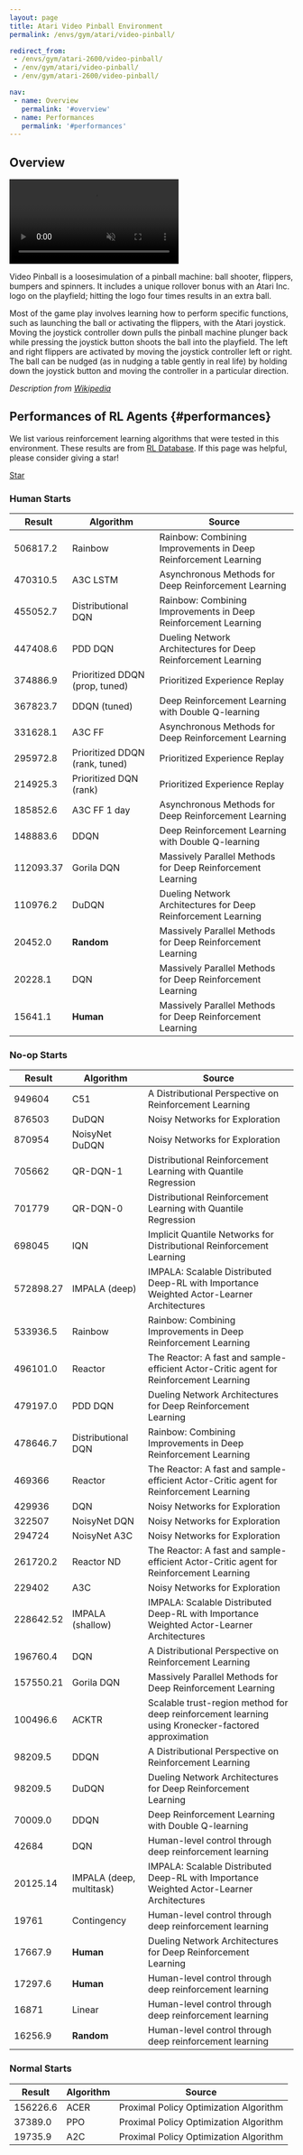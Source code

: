 ```yaml
---
layout: page
title: Atari Video Pinball Environment
permalink: /envs/gym/atari/video-pinball/

redirect_from:
 - /envs/gym/atari-2600/video-pinball/
 - /env/gym/atari/video-pinball/
 - /env/gym/atari-2600/video-pinball/

nav:
 - name: Overview
   permalink: '#overview'
 - name: Performances
   permalink: '#performances'
---
```



## Overview

<video autoplay muted loop controls>
  <source src="{{ 'assets/_pages/envs/gym/atari/video-pinball.mp4' | absolute_url }}" type="video/mp4">
</video>

Video Pinball is a loosesimulation of a pinball machine: ball shooter, flippers, bumpers and spinners. It includes a unique rollover bonus with an Atari Inc. logo on the playfield; hitting the logo four times results in an extra ball.

Most of the game play involves learning how to perform specific functions, such as launching the ball or activating the flippers, with the Atari joystick. Moving the joystick controller down pulls the pinball machine plunger back while pressing the joystick button shoots the ball into the playfield. The left and right flippers are activated by moving the joystick controller left or right. The ball can be nudged (as in nudging a table gently in real life) by holding down the joystick button and moving the controller in a particular direction.


*Description from [Wikipedia](https://en.wikipedia.org/wiki/Video_Pinball_(1980_video_game))*


## Performances of RL Agents {#performances}

We list various reinforcement learning algorithms that were tested in this environment. These results are from [RL Database](https://github.com/seungjaeryanlee/rldb). If this page was helpful, please consider giving a star!

<!-- Place this tag where you want the button to render. -->
<a class="github-button" href="https://github.com/seungjaeryanlee/rldb" data-icon="octicon-star" data-size="large" data-show-count="true" aria-label="Star seungjaeryanlee/rldb on GitHub">Star</a>
<!-- Place this tag in your head or just before your close body tag. -->
<script async defer src="https://buttons.github.io/buttons.js"></script>

### Human Starts

| Result | Algorithm | Source |
|--------|-----------|--------|
| 506817.2 | Rainbow | Rainbow: Combining Improvements in Deep Reinforcement Learning |
| 470310.5 | A3C LSTM | Asynchronous Methods for Deep Reinforcement Learning |
| 455052.7 | Distributional DQN | Rainbow: Combining Improvements in Deep Reinforcement Learning |
| 447408.6 | PDD DQN | Dueling Network Architectures for Deep Reinforcement Learning |
| 374886.9 | Prioritized DDQN (prop, tuned) | Prioritized Experience Replay |
| 367823.7 | DDQN (tuned) | Deep Reinforcement Learning with Double Q-learning |
| 331628.1 | A3C FF | Asynchronous Methods for Deep Reinforcement Learning |
| 295972.8 | Prioritized DDQN (rank, tuned) | Prioritized Experience Replay |
| 214925.3 | Prioritized DQN (rank) | Prioritized Experience Replay |
| 185852.6 | A3C FF 1 day | Asynchronous Methods for Deep Reinforcement Learning |
| 148883.6 | DDQN | Deep Reinforcement Learning with Double Q-learning |
| 112093.37 | Gorila DQN | Massively Parallel Methods for Deep Reinforcement Learning |
| 110976.2 | DuDQN | Dueling Network Architectures for Deep Reinforcement Learning |
| 20452.0 | **Random** | Massively Parallel Methods for Deep Reinforcement Learning |
| 20228.1 | DQN | Massively Parallel Methods for Deep Reinforcement Learning |
| 15641.1 | **Human** | Massively Parallel Methods for Deep Reinforcement Learning |


### No-op Starts

| Result | Algorithm | Source |
|--------|-----------|--------|
| 949604 | C51 | A Distributional Perspective on Reinforcement Learning |
| 876503 | DuDQN | Noisy Networks for Exploration |
| 870954 | NoisyNet DuDQN | Noisy Networks for Exploration |
| 705662 | QR-DQN-1 | Distributional Reinforcement Learning with Quantile Regression |
| 701779 | QR-DQN-0 | Distributional Reinforcement Learning with Quantile Regression |
| 698045 | IQN | Implicit Quantile Networks for Distributional Reinforcement Learning |
| 572898.27 | IMPALA (deep) | IMPALA: Scalable Distributed Deep-RL with Importance Weighted Actor-Learner Architectures |
| 533936.5 | Rainbow | Rainbow: Combining Improvements in Deep Reinforcement Learning |
| 496101.0 | Reactor | The Reactor: A fast and sample-efficient Actor-Critic agent for Reinforcement Learning |
| 479197.0 | PDD DQN | Dueling Network Architectures for Deep Reinforcement Learning |
| 478646.7 | Distributional DQN | Rainbow: Combining Improvements in Deep Reinforcement Learning |
| 469366 | Reactor | The Reactor: A fast and sample-efficient Actor-Critic agent for Reinforcement Learning |
| 429936 | DQN | Noisy Networks for Exploration |
| 322507 | NoisyNet DQN | Noisy Networks for Exploration |
| 294724 | NoisyNet A3C | Noisy Networks for Exploration |
| 261720.2 | Reactor ND | The Reactor: A fast and sample-efficient Actor-Critic agent for Reinforcement Learning |
| 229402 | A3C | Noisy Networks for Exploration |
| 228642.52 | IMPALA (shallow) | IMPALA: Scalable Distributed Deep-RL with Importance Weighted Actor-Learner Architectures |
| 196760.4 | DQN | A Distributional Perspective on Reinforcement Learning |
| 157550.21 | Gorila DQN | Massively Parallel Methods for Deep Reinforcement Learning |
| 100496.6 | ACKTR | Scalable trust-region method for deep reinforcement learning using Kronecker-factored approximation |
| 98209.5 | DDQN | A Distributional Perspective on Reinforcement Learning |
| 98209.5 | DuDQN | Dueling Network Architectures for Deep Reinforcement Learning |
| 70009.0 | DDQN | Deep Reinforcement Learning with Double Q-learning |
| 42684 | DQN | Human-level control through deep reinforcement learning |
| 20125.14 | IMPALA (deep, multitask) | IMPALA: Scalable Distributed Deep-RL with Importance Weighted Actor-Learner Architectures |
| 19761 | Contingency | Human-level control through deep reinforcement learning |
| 17667.9 | **Human** | Dueling Network Architectures for Deep Reinforcement Learning |
| 17297.6 | **Human** | Human-level control through deep reinforcement learning |
| 16871 | Linear | Human-level control through deep reinforcement learning |
| 16256.9 | **Random** | Human-level control through deep reinforcement learning |


### Normal Starts

| Result | Algorithm | Source |
|--------|-----------|--------|
| 156226.6 | ACER | Proximal Policy Optimization Algorithm |
| 37389.0 | PPO | Proximal Policy Optimization Algorithm |
| 19735.9 | A2C | Proximal Policy Optimization Algorithm |

